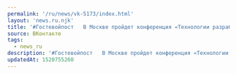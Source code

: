 ```yaml
---
permalink: '/ru/news/vk-5173/index.html'
layout: 'news.ru.njk'
title: '#Гостевойпост   В Москве пройдет конференция «Технологии разработки и отладки сложных техническ…'
source: ВКонтакте
tags:
  - news_ru
description: '#Гостевойпост   В Москве пройдет конференция «Технологии разработки и отладки сложных техническ…'
updatedAt: 1520755260
---
```

